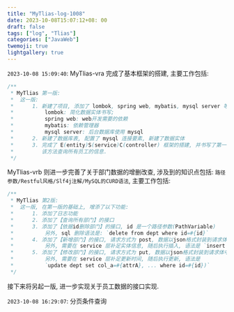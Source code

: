 ```yaml
---
title: "MyTlias-log-1008"
date: 2023-10-08T15:07:12+08: 00
draft: false
tags: ["log", "Tlias"]
categories: ["JavaWeb"]
twemoji: true
lightgallery: true
---
```


`2023-10-08 15:09:40`:
MyTlias-vra 完成了基本框架的搭建, 主要工作包括:
```java
/**
 * MyTlias 第一版:
 *  这一版:
 *      1. 新建了项目, 添加了 lombok, spring web, mybatis, mysql server 等项目依赖
 *          lombok: 简化数据实体书写;
 *          spring web: web开发需要的依赖
 *          mybatis: 依赖管理器
 *          mysql server: 后台数据库使用 mysql
 *      2. 新建了数据库表, 配置了 mysql 连接要素, 新建了数据实体
 *      3. 完成了 E(entity)S(service)C(controller) 框架的搭建, 并书写了第一个 controller 方法,
 *         该方法查询所有员工的信息.
 */
```

MyTlias-vrb 则进一步完善了关于部门数据的增删改查, 涉及到的知识点包括: `路径参数/Restful风格/Slf4j注解/MySQL的CURD语法`, 主要工作包括:
```java
/**
 * MyTlias 第2版:
 *  这一版, 在第一版的基础上, 增添了以下功能:
 *      1. 添加了日志功能
 *      2. 添加了【查询所有部门】的接口
 *      3. 添加了【依据id删除部门】的接口, id 是一个路径参数(PathVariable)
 *          另外, sql 删除语法是: `delete from dept where id=#{id}`
 *      4. 添加了【新增部门】的接口, 请求方式为 post, 数据以json格式封装到请求体中, 直接使用实体进行接收
 *          另外, 需要在 service 层补足实体信息, 随后执行插入, 语法是 `insert into dept(xxx) values (#{xxx})`
 *      5. 添加了【修改部门】的接口, 请求方式为 put, 数据以json格式封装到请求体中, 直接使用实体进行接收
 *          另外, 需要在 service 层补足更新时间, 随后执行更新, 语法是
 *          `update dept set col_a=#{attrA}, ... where id=#{id})`
 */
```

接下来将另起一版, 进一步实现关于员工数据的接口实现.

`2023-10-08 16:29:07`:
分页条件查询





